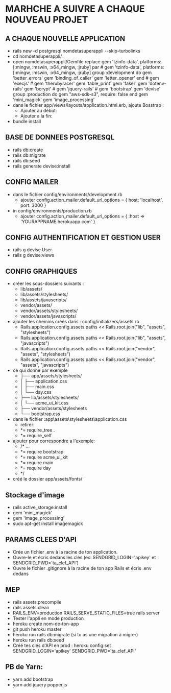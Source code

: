 # MARHCHE A SUIVRE A CHAQUE NOUVEAU PROJET


## A CHAQUE NOUVELLE APPLICATION
* rails new -d postgresql nomdetasuperappli --skip-turbolinks
* cd nomdetasuperappli/
* open nomdetasuperappli/Gemfile
    replace gem 'tzinfo-data', platforms: [:mingw, :mswin, :x64_mingw, :jruby]
      par 
            # gem 'tzinfo-data', platforms: [:mingw, :mswin, :x64_mingw, :jruby]
            group :development do
              gem 'better_errors'
              gem 'binding_of_caller'
              gem 'letter_opener'
            end
            # gem 'execjs'
            # gem 'therubyracer'
            gem 'table_print'
            gem 'faker'
            gem 'dotenv-rails'
            gem 'bcrypt'
            # gem 'jquery-rails'
            # gem 'bootstrap'
            gem 'devise'
            group :production do
              gem "aws-sdk-s3", require: false
            end
            gem 'mini_magick'
            gem 'image_processing'
* dans le fichier app/views/layouts/application.html.erb, ajoute Bosstrap :
  * Ajouter au début:
        <!-- Bootstrap CSS -->
        <link rel="stylesheet" href="https://stackpath.bootstrapcdn.com/bootstrap/4.2.1/css/bootstrap.min.css" integrity="sha384-GJzZqFGwb1QTTN6wy59ffF1BuGJpLSa9DkKMp0DgiMDm4iYMj70gZWKYbI706tWS" crossorigin="anonymous">
        <!-- Biblio d'Icones -->
        <script src="https://kit.fontawesome.com/dc9a3c0907.js" crossorigin="anonymous"></script>
  * Ajouter a la fin:
      </body>
      <!-- Optional JavaScript -->
      <!-- jQuery first, then Popper.js, then Bootstrap JS -->
      <script src="https://code.jquery.com/jquery-3.3.1.slim.min.js" integrity="sha384-q8i/X+965DzO0rT7abK41JStQIAqVgRVzpbzo5smXKp4YfRvH+8abtTE1Pi6jizo" crossorigin="anonymous"></script>
      <script src="https://cdnjs.cloudflare.com/ajax/libs/popper.js/1.14.7/umd/popper.min.js" integrity="sha384-UO2eT0CpHqdSJQ6hJty5KVphtPhzWj9WO1clHTMGa3JDZwrnQq4sF86dIHNDz0W1" crossorigin="anonymous"></script>
      <script src="https://stackpath.bootstrapcdn.com/bootstrap/4.3.1/js/bootstrap.min.js" integrity="sha384-JjSmVgyd0p3pXB1rRibZUAYoIIy6OrQ6VrjIEaFf/nJGzIxFDsf4x0xIM+B07jRM" crossorigin="anonymous"></script>
    </html>
* bundle install


## BASE DE DONNEES POSTGRESQL
* rails db:create
* rails db:migrate
* rails db:seed
* rails generate devise:install


## CONFIG MAILER
* dans le fichier config/environments/development.rb
  * ajouter config.action_mailer.default_url_options = { host: 'localhost', port: 3000 }
* in config/environments/production.rb
  * ajouter config.action_mailer.default_url_options = { :host => 'YOURAPPNAME.herokuapp.com' }


## CONFIG AUTHENTIFICATION ET GESTION USER
* rails g devise User
* rails g devise:views


## CONFIG GRAPHIQUES
* créer les sous-dossiers suivants :
  * lib/assets/
  * lib/assets/stylesheets/
  * lib/assets/javascripts/
  * vendor/assets/
  * vendor/assets/stylesheets/
  * vendor/assets/javascripts/
* ajouter les chemins créés dans : config/initializers/assets.rb
  * Rails.application.config.assets.paths << Rails.root.join("lib", "assets", "stylesheets")
  * Rails.application.config.assets.paths << Rails.root.join("lib", "assets", "javascripts")
  * Rails.application.config.assets.paths << Rails.root.join("vendor", "assets", "stylesheets")
  * Rails.application.config.assets.paths << Rails.root.join("vendor", "assets", "javascripts")
* ce qui donne par exemple
  * ├── app/assets/stylesheets/
  * │   ├── application.css
  * │   ├── main.css
  * │   └── day.css
  * ├── lib/assets/stylesheets/
  * │   └── acme_ui_kit.css
  * ├── vendor/assets/stylesheets
  * └── bootstrap.css
* dans le fichier :app\assets\stylesheets\application.css
  * retirer:
  * *= require_tree .
  * *= require_self
* ajouter pour correspondre a l'exemple:
  * /* ...
  * *= require bootstrap
  * *= require acme_ui_kit
  * *= require main
  * *= require day
  * */
* créé le dossier app/assets/fonts/


## Stockage d'image
* rails active_storage:install
* gem 'mini_magick'
* gem 'image_processing'
* sudo apt-get install imagemagick 


## PARAMS CLEES D'API
* Crée un fichier .env à la racine de ton application.
* Ouvre-le et écris dedans les clés (ex: SENDGRID_LOGIN='apikey' et SENDGRID_PWD='ta_clef_API')
* Ouvre le fichier .gitignore à la racine de ton app Rails et écris .env dedans


## MEP
* rails assets:precompile
* rails assets:clean
* RAILS_ENV=production RAILS_SERVE_STATIC_FILES=true rails server
* Tester l'appli en mode production
* heroku create nom-de-ton-app
* git push heroku master
* heroku run rails db:migrate (si tu as une migration à migrer)
* heroku run rails db:seed
* Créé tes clés d'API en prod : heroku config:set SENDGRID_LOGIN='apikey' SENDGRID_PWD='ta_clef_API'


## PB de Yarn:
* yarn add bootstrap
* yarn add jquery popper.js 